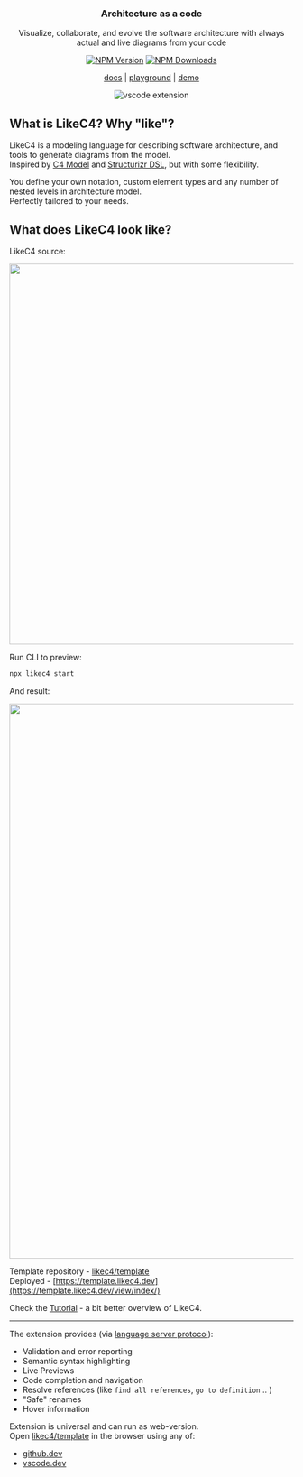 <div align="center">
  <h3>
    Architecture as a code
  </h3>
  <p>
    Visualize, collaborate, and evolve the software architecture with always actual and live diagrams from your code
  </p>

  <a href="https://www.npmjs.com/package/likec4" target="_blank">![NPM Version](https://img.shields.io/npm/v/likec4)</a>
  <a href="https://www.npmjs.com/package/likec4" target="_blank">![NPM Downloads](https://img.shields.io/npm/dw/likec4)</a>

  <p>
    <a href="https://likec4.dev/">docs</a> |
    <a href="https://playground.likec4.dev/">playground</a> |
    <a href="https://template.likec4.dev/view/index/">demo</a>
  </p>

![vscode extension](https://github.com/likec4/likec4/assets/824903/d6994540-55d1-4167-b66b-45056754cc29)

</div>

## What is LikeC4? Why "like"?

LikeC4 is a modeling language for describing software architecture, and tools to generate diagrams from the model.\
Inspired by [C4 Model](https://c4model.com/) and [Structurizr DSL](https://github.com/structurizr/dsl), but with some flexibility.

You define your own notation, custom element types and any number of nested levels in architecture model.\
Perfectly tailored to your needs.

## What does LikeC4 look like?

LikeC4 source:

<div align="center">
  <img src="https://github.com/likec4/.github/assets/824903/c0f22106-dba6-469e-ab47-85e7b8565513" width="675px">
</div>

Run CLI to preview:

```sh
npx likec4 start
```

And result:

<div align="center">
  <img src="https://github.com/likec4/likec4/assets/824903/27eabe54-7d97-47a8-a7e4-1bb44a8e03e5" width="984px">
</div>

Template repository - [likec4/template](https://github.com/likec4/template)\
Deployed - [https://template.likec4.dev](https://template.likec4.dev/view/index/)

Check the [Tutorial](https://likec4.dev/tutorial/) - a bit better overview of LikeC4.

---

The extension provides (via [language server protocol](https://microsoft.github.io/language-server-protocol)):

- Validation and error reporting
- Semantic syntax highlighting
- Live Previews
- Code completion and navigation
- Resolve references (like `find all references`, `go to definition` .. )
- "Safe" renames
- Hover information

Extension is universal and can run as web-version.\
Open [likec4/template](https://github.com/likec4/template) in the browser using any of:

- [github.dev](https://github.dev/likec4/template/blob/main/src/model.c4)
- [vscode.dev](https://vscode.dev/github/likec4/template/blob/main/src/model.c4)

